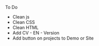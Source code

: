 To Do
- Clean js
- Clean CSS
- Clean HTML
- Add CV - EN - Version
- Add button on projects to Demo or Site
  
